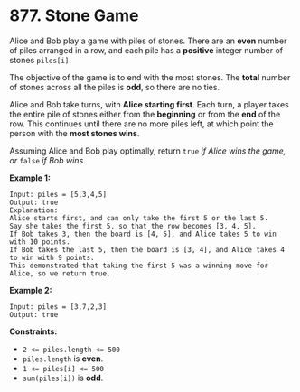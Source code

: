 # 877. Stone Game

Alice and Bob play a game with piles of stones. There are an **even** number of piles arranged in a row, and each pile has a **positive** integer number of stones `piles[i]`.

The objective of the game is to end with the most stones. The **total** number of stones across all the piles is **odd**, so there are no ties.

Alice and Bob take turns, with **Alice starting first**. Each turn, a player takes the entire pile of stones either from the **beginning** or from the **end** of the row. This continues until there are no more piles left, at which point the person with the **most stones wins**.

Assuming Alice and Bob play optimally, return `true` *if Alice wins the game, or* `false` *if Bob wins*.

**Example 1:**

```()
Input: piles = [5,3,4,5]
Output: true
Explanation: 
Alice starts first, and can only take the first 5 or the last 5.
Say she takes the first 5, so that the row becomes [3, 4, 5].
If Bob takes 3, then the board is [4, 5], and Alice takes 5 to win with 10 points.
If Bob takes the last 5, then the board is [3, 4], and Alice takes 4 to win with 9 points.
This demonstrated that taking the first 5 was a winning move for Alice, so we return true.
```

**Example 2:**

```()
Input: piles = [3,7,2,3]
Output: true
```

**Constraints:**

- `2 <= piles.length <= 500`
- `piles.length` is **even**.
- `1 <= piles[i] <= 500`
- `sum(piles[i])` is **odd**.

